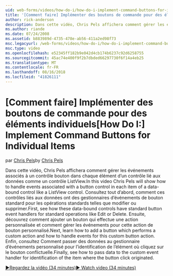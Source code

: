 ```yaml
---
uid: web-forms/videos/how-do-i/how-do-i-implement-command-buttons-for-individual-items
title: '[Comment faire] Implémenter des boutons de commande pour des éléments individuels | Microsoft Docs'
author: rick-anderson
description: Dans cette vidéo, Chris Pels affichera comment gérer les événements associés à un contrôle bouton dans chaque élément d’un contrôle lié aux données comme un contrôle ListView. Tout d’abord...
ms.author: riande
ms.date: 07/24/2008
ms.assetid: b883989d-4735-478e-ab56-411a2ed98f73
msc.legacyurl: /web-forms/videos/how-do-i/how-do-i-implement-command-buttons-for-individual-items
msc.type: video
ms.openlocfilehash: e52345ff182b9e042d4cb174b6237c92d6258755
ms.sourcegitcommit: 45ac74e400f9f2b7dbded66297730f6f14a4eb25
ms.translationtype: MT
ms.contentlocale: fr-FR
ms.lasthandoff: 08/16/2018
ms.locfileid: "41826111"
---
```

<a name="how-do-i-implement-command-buttons-for-individual-items"></a><span data-ttu-id="b6154-104">[Comment faire] Implémenter des boutons de commande pour des éléments individuels</span><span class="sxs-lookup"><span data-stu-id="b6154-104">[How Do I:] Implement Command Buttons for Individual Items</span></span>
====================
<span data-ttu-id="b6154-105">par [Chris Pels](https://twitter.com/chrispels)</span><span class="sxs-lookup"><span data-stu-id="b6154-105">by [Chris Pels](https://twitter.com/chrispels)</span></span>

<span data-ttu-id="b6154-106">Dans cette vidéo, Chris Pels affichera comment gérer les événements associés à un contrôle bouton dans chaque élément d’un contrôle lié aux données comme un contrôle ListView.</span><span class="sxs-lookup"><span data-stu-id="b6154-106">In this video Chris Pels will show how to handle events associated with a button control in each item of a data-bound control like a ListView control.</span></span> <span data-ttu-id="b6154-107">Consultez tout d’abord, comment ces contrôles liés aux données ont des gestionnaires d’événements de bouton standard pour les opérations standards telles que modifier ou supprimer.</span><span class="sxs-lookup"><span data-stu-id="b6154-107">First, see how these data-bound controls have standard button event handlers for standard operations like Edit or Delete.</span></span> <span data-ttu-id="b6154-108">Ensuite, découvrez comment ajouter un bouton qui effectue une action personnalisée et comment gérer les événements pour cette action de bouton personnalisé.</span><span class="sxs-lookup"><span data-stu-id="b6154-108">Next, learn how to add a button which performs a custom action and how to handle events for this custom button action.</span></span> <span data-ttu-id="b6154-109">Enfin, consultez Comment passer des données au gestionnaire d’événements personnalisé pour l’identification de l’élément où cliquez sur le bouton conflictuelle.</span><span class="sxs-lookup"><span data-stu-id="b6154-109">Finally, see how to pass data to the custom event handler for identification of the item where the button click originated.</span></span>

[<span data-ttu-id="b6154-110">&#9654;Regardez la vidéo (34 minutes)</span><span class="sxs-lookup"><span data-stu-id="b6154-110">&#9654; Watch video (34 minutes)</span></span>](https://channel9.msdn.com/Blogs/ASP-NET-Site-Videos/how-do-i-implement-command-buttons-for-individual-items)
